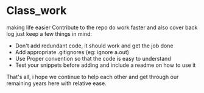 # Class_work
making life easier
Contribute to the repo do work faster and also cover back log
just keep a few things in mind:

- Don't add redundant code, it should work and get the job done
- Add appropriate .gitignores (eg: ignore a.out)
- Use Proper convention so that the code is easy to understand
- Test your snippets before adding and include a readme on how to use it

That's all, i hope we continue to help each other and get through our remaining years here with relative ease. 

